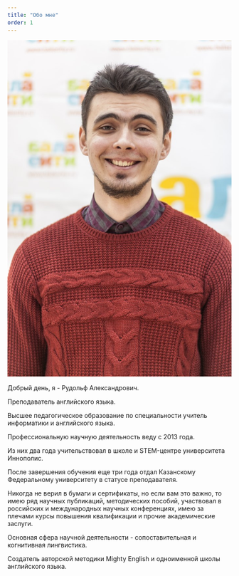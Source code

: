 ```yaml
---
title: "Обо мне"
order: 1
---
```

<div class="img-circle">
    <img src="/assets/img/me.jpg" alt="Рудольф Александрович">
</div> 


Добрый день, я - Рудольф Александрович.

Преподаватель английского языка.

Высшее педагогическое образование по специальности учитель информатики и английского языка.

Профессиональную научную деятельность веду с 2013 года.

Из них два года учительствовал в школе и STEM-центре университета Иннополис.

После завершения обучения еще три года отдал Казанскому Федеральному университету в статусе преподавателя.

Никогда не верил в бумаги и сертификаты, но если вам это важно, то имею ряд научных публикаций, методических пособий, участвовал в российских и международных научных конференциях, имею за плечами курсы повышения квалификации и прочие академические заслуги.

Основная сфера научной деятельности - сопоставительная и когнитивная лингвистика.

Создатель авторской методики Mighty English и одноименной школы английского языка.